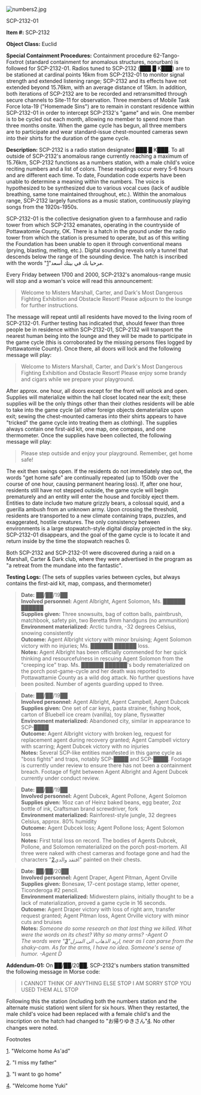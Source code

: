 ![numbers2.jpg](http://scp-wiki.wdfiles.com/local--files/scp-2132/numbers2.jpg)

SCP-2132-01

**Item #:** SCP-2132

**Object Class:** Euclid

**Special Containment Procedures:** Containment procedure 62-Tango-Foxtrot (standard containment for anomalous structures, nonurban) is followed for SCP-2132-01. Radios tuned to SCP-2132 (███.█ K███) are to be stationed at cardinal points 16km from SCP-2132-01 to monitor signal strength and extended listening range; SCP-2132 and its effects have not extended beyond 15.76km, with an average distance of 15km. In addition, both iterations of SCP-2132 are to be recorded and retransmitted through secure channels to Site-11 for observation. Three members of Mobile Task Force Iota-19 ("Homemade Sins") are to remain in constant residence within SCP-2132-01 in order to intercept SCP-2132's "game" and win. One member is to be cycled out each month, allowing no member to spend more than three months onsite. When the game cycle has begun, all three members are to participate and wear standard-issue chest-mounted cameras sewn into their shirts for the duration of the game cycle.

**Description:** SCP-2132 is a radio station designated ███.█ K███. To all outside of SCP-2132's anomalous range currently reaching a maximum of 15.76km, SCP-2132 functions as a numbers station, with a male child's voice reciting numbers and a list of colors. These readings occur every 5-6 hours and are different each time. To date, Foundation code experts have been unable to determine a meaning within the numbers. The voice is hypothesized to be synthesized due to various vocal cues (lack of audible breathing, same tone maintained throughout, etc.). Within the anomalous range, SCP-2132 largely functions as a music station, continuously playing songs from the 1920s-1950s.

SCP-2132-01 is the collective designation given to a farmhouse and radio tower from which SCP-2132 emanates, operating in the countryside of Pottawatomie County, OK. There is a hatch in the ground under the radio tower from which the station is presumed to operate, but as of this writing the Foundation has been unable to open it through conventional means (prying, blasting, melting, etc.). Digital sounding reveals only a tunnel that descends below the range of the sounding device. The hatch is inscribed with the words "مرحبا بك في بيتك أسعد"[1](javascript:;).

Every Friday between 1700 and 2000, SCP-2132's anomalous-range music will stop and a woman's voice will read this announcement:

> Welcome to Misters Marshall, Carter, and Dark's Most Dangerous Fighting Exhibition and Obstacle Resort! Please adjourn to the lounge for further instructions.

The message will repeat until all residents have moved to the living room of SCP-2132-01. Further testing has indicated that, should fewer than three people be in residence within SCP-2132-01, SCP-2132 will transport the nearest human being into the lounge and they will be made to participate in the game cycle (this is corroborated by the missing persons files logged by Pottawatomie County). Once there, all doors will lock and the following message will play:

> Welcome to Misters Marshall, Carter, and Dark's Most Dangerous Fighting Exhibition and Obstacle Resort! Please enjoy some brandy and cigars while we prepare your playground.

After approx. one hour, all doors except for the front will unlock and open. Supplies will materialize within the hall closet located near the exit; these supplies will be the only things other than their clothes residents will be able to take into the game cycle (all other foreign objects dematerialize upon exit; sewing the chest-mounted cameras into their shirts appears to have "tricked" the game cycle into treating them as clothing). The supplies always contain one first-aid kit, one map, one compass, and one thermometer. Once the supplies have been collected, the following message will play:

> Please step outside and enjoy your playground. Remember, get home safe!

The exit then swings open. If the residents do not immediately step out, the words "get home safe" are continually repeated (up to 150db over the course of one hour, causing permanent hearing loss). If, after one hour, residents still have not stepped outside, the game cycle will begin prematurely and an entity will enter the house and forcibly eject them. Entities to date include two mature grizzly bears, a colossal squid, and a guerilla ambush from an unknown army. Upon crossing the threshold, residents are transported to a new climate containing traps, puzzles, and exaggerated, hostile creatures. The only consistency between environments is a large stopwatch-style digital display projected in the sky. SCP-2132-01 disappears, and the goal of the game cycle is to locate it and return inside by the time the stopwatch reaches 0.

Both SCP-2132 and SCP-2132-01 were discovered during a raid on a Marshall, Carter & Dark club, where they were advertised in the program as "a retreat from the mundane into the fantastic".

**Testing Logs:** (The sets of supplies varies between cycles, but always contains the first-aid kit, map, compass, and thermometer)

> **Date:** ██/██/19██  
> **Involved personnel:** Agent Albright, Agent Solomon, Ms. ██████ ██████  
> **Supplies given:** Three snowsuits, bag of cotton balls, paintbrush, matchbook, safety pin, two Beretta 9mm handguns (no ammunition)  
> **Environment materialized:** Arctic tundra, -32 degrees Celsius, snowing consistently  
> **Outcome:** Agent Albright victory with minor bruising; Agent Solomon victory with no injuries; Ms. ██████ ██████ loss.  
> **Notes:** Agent Albright has been officially commended for her quick thinking and resourcefulness in rescuing Agent Solomon from the "creeping ice" trap. Ms. ██████ ██████'s body rematerialized on the porch post-game-cycle and her death was reported to Pottawattamie County as a wild dog attack. No further questions have been posited. Number of agents guarding upped to three.

> **Date:** ██/██/19██  
> **Involved personnel:** Agent Albright, Agent Campbell, Agent Dubcek  
> **Supplies given:** One set of car keys, pasta strainer, fishing hook, carton of Bluebell ice cream (vanilla), toy plane, flyswatter  
> **Environment materialized:** Abandoned city, similar in appearance to SCP-████  
> **Outcome:** Agent Albright victory with broken leg, request for replacement agent during recovery granted; Agent Campbell victory with scarring; Agent Dubcek victory with no injuries  
> **Notes:** Several SCP-like entities manifested in this game cycle as "boss fights" and traps, notably SCP-████ and SCP-████. Footage is currently under review to ensure there has not been a containment breach. Footage of fight between Agent Albright and Agent Dubcek currently under conduct review.

> **Date:** ██/██/19██  
> **Involved personnel:** Agent Dubcek, Agent Pollone, Agent Solomon  
> **Supplies given:** 16oz can of Heinz baked beans, egg beater, 2oz bottle of ink, Craftsman brand screwdriver, fork  
> **Environment materialized:** Rainforest-style jungle, 32 degrees Celsius, approx. 80% humidity  
> **Outcome:** Agent Dubcek loss; Agent Pollone loss; Agent Solomon loss  
> **Notes:** First total loss on record. The bodies of Agents Dubcek, Pollone, and Solomon rematerialized on the porch post-mortem. All three were naked with chest cameras and footage gone and had the characters "افتقد والدي[2](javascript:;)" painted on their chests.

> **Date:** ██/██/20██  
> **Involved personnel:** Agent Draper, Agent Pitman, Agent Orville  
> **Supplies given:** Bonesaw, 17-cent postage stamp, letter opener, Ticonderoga #2 pencil.  
> **Environment materialized:** Midwestern plains, initially thought to be a lack of materialization, proved a game cycle in 16 seconds.  
> **Outcome:** Agent Draper victory with loss of right arm, transfer request granted; Agent Pitman loss, Agent Orville victory with minor cuts and bruises  
> **Notes:** _Someone do some research on that last thing we killed. What were the words on its chest? Why so many arms? -Agent O_  
> _The words were "اريد الذهاب الى المنزل"[3](javascript:;), near as I can parse from the shaky-cam. As for the arms, I have no idea. Someone's sense of humor. -Agent D_

**Addendum-01:** On ██/██/20██, SCP-2132's numbers station transmitted the following message in Morse code:

> I CANNOT THINK OF ANYTHING ELSE STOP I AM SORRY STOP YOU USED THEM ALL STOP

Following this the station (including both the numbers station and the alternate music station) went silent for six hours. When they restarted, the male child's voice had been replaced with a female child's and the inscription on the hatch had changed to "お帰りゆきさん"[4](javascript:;). No other changes were noted.

Footnotes

[1](javascript:;). "Welcome home As'ad"

[2](javascript:;). "I miss my father"

[3](javascript:;). "I want to go home"

[4](javascript:;). "Welcome home Yuki"